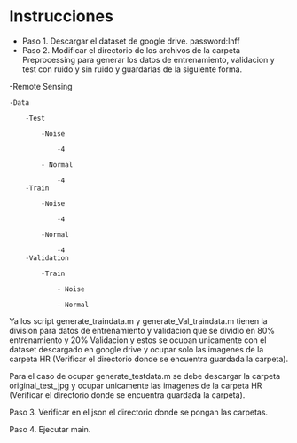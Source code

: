 # Instrucciones
- Paso 1. Descargar el dataset de google drive. password:lnff
- Paso 2. Modificar el directorio de los archivos de la carpeta Preprocessing para generar los datos de entrenamiento, validacion y test con ruido y sin ruido y guardarlas de la siguiente forma.

-Remote Sensing

    -Data

        -Test

            -Noise
            
                -4

            - Normal

                -4
        -Train

            -Noise

                -4

            -Normal

                -4
        -Validation

            -Train

                - Noise

                - Normal


Ya los script generate_traindata.m y generate_Val_traindata.m tienen la division para datos de entrenamiento y validacion que se dividio en 80% entrenamiento y 20% Validacion y estos se ocupan unicamente con el dataset descargado en google drive y ocupar solo las imagenes de la carpeta HR (Verificar el directorio donde se encuentra guardada la carpeta).

Para el caso de ocupar generate_testdata.m se debe descargar la carpeta original_test_jpg y ocupar unicamente las imagenes de la carpeta HR (Verificar el directorio donde se encuentra guardada la carpeta).

Paso 3. Verificar en el json el directorio donde se pongan las carpetas.

Paso 4. Ejecutar main.
